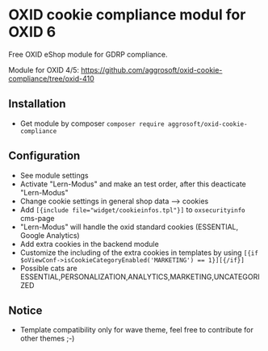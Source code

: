 # OXID cookie compliance modul for OXID 6

Free OXID eShop module for GDRP compliance.

Module for OXID 4/5: https://github.com/aggrosoft/oxid-cookie-compliance/tree/oxid-410

## Installation
- Get module by composer `composer require aggrosoft/oxid-cookie-compliance`

## Configuration
- See module settings
- Activate "Lern-Modus" and make an test order, after this deacticate "Lern-Modus"
- Change cookie settings in general shop data --> cookies
- Add `[{include file="widget/cookieinfos.tpl"}]` to `oxsecurityinfo` cms-page
- "Lern-Modus" will handle the oxid standard cookies (ESSENTIAL, Google Analytics)
- Add extra cookies in the backend module    
- Customize the including of the extra cookies in templates by using `[{if $oViewConf->isCookieCategoryEnabled('MARKETING') == 1}][{/if}]`
- Possible cats are ESSENTIAL,PERSONALIZATION,ANALYTICS,MARKETING,UNCATEGORIZED

## Notice
- Template compatibility only for wave theme, feel free to contribute for other themes ;-)
